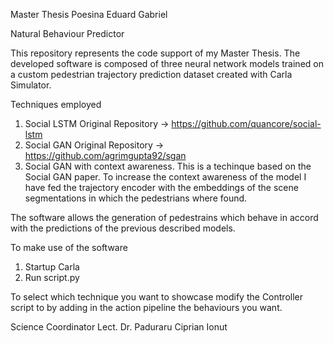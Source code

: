Master Thesis
Poesina Eduard Gabriel

Natural Behaviour Predictor

This repository represents the code support of my Master Thesis.
The developed software is composed of three neural network models trained on a custom pedestrian trajectory prediction dataset created with Carla Simulator.

Techniques employed

1. Social LSTM Original Repository -> https://github.com/quancore/social-lstm
2. Social GAN Original Repository  -> https://github.com/agrimgupta92/sgan 
3. Social GAN with context awareness. This is a techinque based on the Social GAN paper. To increase the context awareness of the model I have fed the trajectory encoder with the embeddings of the scene segmentations in which the pedestrians where found.


The software allows the generation of pedestrains which behave in accord with the predictions of the previous described models. 

To make use of the software
1. Startup Carla
2. Run script.py


To select which technique you want to showcase modify the Controller script to by adding in the action pipeline the behaviours you want.



Science Coordinator
Lect. Dr. Paduraru Ciprian Ionut
